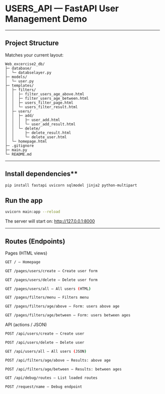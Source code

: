 # USERS_API — FastAPI User Management Demo

---

## Project Structure
Matches your current layout:

```
Web_excercise2_db/
├─ database/
│  └─ databselayer.py
├─ models/
│  └─ user.py
├─ templates/
│  ├─ filters/
│  │  ├─ filter_users_age_above.html
│  │  ├─ filter_users_age_between.html
│  │  ├─ users_filter_page.html
│  │  └─ users_filter_result.html
│  ├─ users/
│  │  ├─ add/
│  │  │  ├─ user_add.html
│  │  │  └─ user_add_result.html
│  │  └─ delete/
│  │     ├─ delete_result.html
│  │     └─ delete_user.html
│  └─ homepage.html
├─ .gitignore
├─ main.py
└─ README.md
```

---
## Install dependencies**
```bash
pip install fastapi uvicorn sqlmodel jinja2 python-multipart
```

## Run the app 
```bash
uvicorn main:app --reload
```
The server will start on: <http://127.0.0.1:8000>

---

## Routes (Endpoints)


Pages (HTML views)
```bash
GET / – Homepage

GET /pages/users/create – Create user form

GET /pages/users/delete – Delete user form

GET /pages/users/all – All users (HTML)

GET /pages/filters/menu – Filters menu

GET /pages/filters/age/above – Form: users above age

GET /pages/filters/age/between – Form: users between ages
```
API (actions / JSON)
```bash
POST /api/users/create – Create user

POST /api/users/delete – Delete user

GET /api/users/all – All users (JSON)

POST /api/filters/age/above – Results: above age

POST /api/filters/age/between – Results: between ages

GET /api/debug/routes – List loaded routes

POST /request/name – Debug endpoint
```

